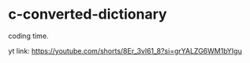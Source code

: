 # c-converted-dictionary
coding time.

yt link:
https://youtube.com/shorts/8Er_3vl61_8?si=grYALZG6WM1bYIgu
